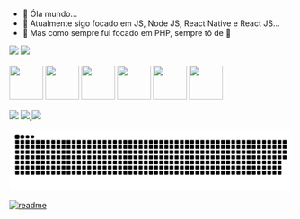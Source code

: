 <div>
  
- 👾 Óla mundo...
- 📘 Atualmente sigo focado em JS, Node JS, React Native e React JS...
- 📕 Mas como sempre fui focado em PHP, sempre tô de 👀

  
<div>
  <img src="https://github-readme-stats.vercel.app/api?username=andrevitor103&count_private=true&show_icons=true&theme=onedark" />
  <img src="https://github-readme-stats.vercel.app/api/top-langs/?username=andrevitor103&count_private=true&show_icons=true&theme=onedark" />
</div>
<br>
<div>
  <img src="https://cdn.jsdelivr.net/gh/devicons/devicon/icons/php/php-original.svg" height="60" width="60" />
  <img src="https://cdn.jsdelivr.net/gh/devicons/devicon/icons/laravel/laravel-plain.svg" height="60" width="60"/>
  <img src="https://cdn.jsdelivr.net/gh/devicons/devicon/icons/javascript/javascript-original.svg" height="60" width="60" />
  <img src="https://cdn.jsdelivr.net/gh/devicons/devicon/icons/react/react-original.svg" height="60" width="60" />
  <img src="https://cdn.jsdelivr.net/gh/devicons/devicon/icons/vuejs/vuejs-original.svg" height="60" width="60" />
  <img src="https://cdn.jsdelivr.net/gh/devicons/devicon/icons/mysql/mysql-original.svg" height="60" width="60" />
</div>
<br>
<div>
  <a href="https://www.instagram.com/andree__vitor/" target="_blank"><img src="https://img.shields.io/badge/Instagram-E4405F?style=for-the-badge&logo=instagram&logoColor=white" /></a> 
   <a href="https://www.linkedin.com/in/andre-vitor-f-adams-3697391a4/" target="_blank"><img src="https://img.shields.io/badge/LinkedIn-0077B5?style=for-the-badge&logo=linkedin&logoColor=white" />
        <a href="https://www.youtube.com/channel/UCtZrvBHbztMwvz3uE2T5HPA" target="_blank"><img src="https://img.shields.io/badge/YouTube-FF0000?style=for-the-badge&logo=youtube&logoColor=white" /></a>           
</div>
  
  ![Snake animation](https://github.com/andrevitor103/andrevitor103/blob/main/github-contribution-grid-snake.svg)

</div>

[![readme](https://github-readme-stats.vercel.app/api/pin/?username=andrevitor103&repo=andrevitor103&theme=react)](https://github.com/andrevitor103/andrevitor103)
